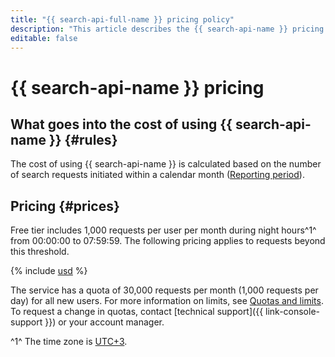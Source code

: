 ```yaml
---
title: "{{ search-api-full-name }} pricing policy"
description: "This article describes the {{ search-api-name }} pricing policy."
editable: false
---
```


# {{ search-api-name }} pricing

## What goes into the cost of using {{ search-api-name }} {#rules}

The cost of using {{ search-api-name }} is calculated based on the number of search requests initiated within a calendar month ([Reporting period](../billing/concepts/reporting-period.md)).

## Pricing {#prices}

Free tier includes 1,000 requests per user per month during night hours^1^ from 00:00:00 to 07:59:59. The following pricing applies to requests beyond this threshold.




{% include [usd](../_pricing/search-api/usd.md) %}


The service has a quota of 30,000 requests per month (1,000 requests per day) for all new users. For more information on limits, see [Quotas and limits](concepts/limits.md). To request a change in quotas, contact [technical support]({{ link-console-support }}) or your account manager.

^1^ The time zone is [UTC+3](https://en.wikipedia.org/wiki/UTC%2B03:00).